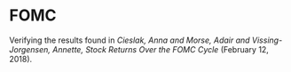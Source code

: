 # FOMC

Verifying the results found in *Cieslak, Anna and Morse, Adair and Vissing-Jorgensen, Annette, Stock Returns Over the FOMC Cycle* (February 12, 2018). 
